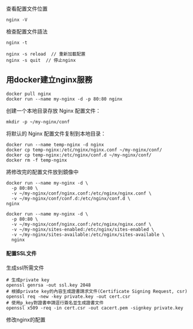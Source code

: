 查看配置文件位置
```
nginx -V
```

檢查配置文件語法
```
nginx -t
```


```
nginx -s reload  // 重新加載配置
nginx -s quit  // 停止nginx
```

## 用docker建立nginx服務

```
docker pull nginx
docker run --name my-nginx -d -p 80:80 nginx
```

创建一个本地目录存放 Nginx 配置文件：
```
mkdir -p ~/my-nginx/conf
```

将默认的 Nginx 配置文件复制到本地目录：
```
docker run --name temp-nginx -d nginx
docker cp temp-nginx:/etc/nginx/nginx.conf ~/my-nginx/conf/
docker cp temp-nginx:/etc/nginx/conf.d ~/my-nginx/conf/
docker rm -f temp-nginx

```

將修改完的配置文件放到鏡像中
```
docker run --name my-nginx -d \
  -p 80:80 \
  -v ~/my-nginx/conf/nginx.conf:/etc/nginx/nginx.conf \
  -v ~/my-nginx/conf/conf.d:/etc/nginx/conf.d \
nginx
```


```
docker run --name my-nginx -d \
  -p 80:80 \
  -v ~/my-nginx/conf/nginx.conf:/etc/nginx/nginx.conf \
  -v ~/my-nginx/sites-enabled:/etc/nginx/sites-enabled \
  -v ~/my-nginx/sites-available:/etc/nginx/sites-available \
  nginx
```

#### 配置SSL文件

生成ssl所需文件
```
# 生成private key
openssl genrsa -out ssl.key 2048
# 根據private key的內容生成證書請求文件(Certificate Signing Request, csr)
openssl req -new -key private.key -out cert.csr
# 使用p_key對證書申請逕行簽名並生成證書文件
openssl x509 -req -in cert.csr -out cacert.pem -signkey private.key
```

修改nginx的配置
```

```
